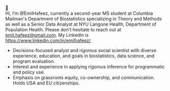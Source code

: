 👋  
Hi, I’m @EmilHafeez, currently a second-year MS student at Columbia Mailman's Department of Biostatistics specializing in Theory and Methods as well as a Senior Data Analyst at NYU Langone Health, Department of Population Health. Please don't hesitate to reach out at emil.hafeez@gmail.com. My LinkedIn is https://www.linkedin.com/in/emilhafeez/. 

- Decisions-focused analyst and rigorous social scientist with diverse experience, education, and goals in biostatistics, data science, and program evaluation. 
- Interest and experience in applying rigorous inference for programmatic and policy use. 
- Emphasis on grassroots equity, co-ownership, and communication. Holds USA and EU citizenships.


<!---
EmilHafeez/EmilHafeez is a ✨ special ✨ repository because its `README.md` (this file) appears on your GitHub profile.
You can click the Preview link to take a look at your changes.
--->
